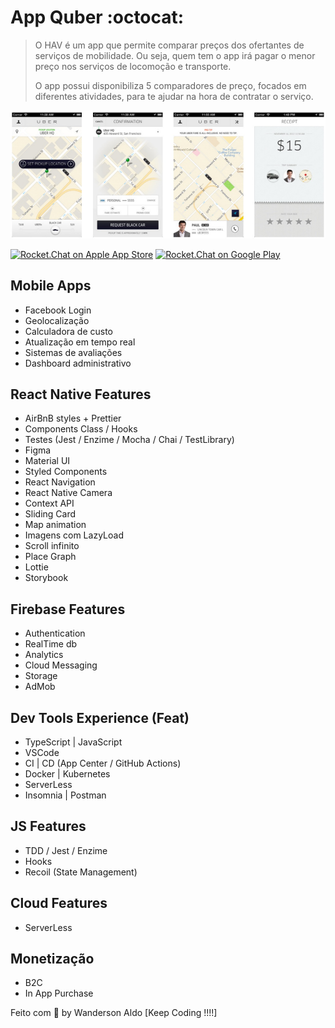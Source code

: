 # App Quber :octocat:

> O HAV é um app que permite comparar preços dos ofertantes de serviços de mobilidade.
> Ou seja, quem tem o app irá pagar o menor preço nos serviços de locomoção e transporte.
>
> O app possui disponibiliza 5 comparadores de preço, focados em diferentes atividades,
> para te ajudar na hora de contratar o serviço.

![App Demo](/src/assets/app-base.png "App Demo")

[![Rocket.Chat on Apple App Store](https://user-images.githubusercontent.com/551004/29770691-a2082ff4-8bc6-11e7-89a6-964cd405ea8e.png)](https://itunes.apple.com/us/app/rocket-chat/id1148741252?mt=8)
[![Rocket.Chat on Google Play](https://user-images.githubusercontent.com/551004/29770692-a20975c6-8bc6-11e7-8ab0-1cde275496e0.png)](https://play.google.com/store/apps/details?id=chat.rocket.android)

## Mobile Apps

+ Facebook Login
+ Geolocalização
+ Calculadora de custo
+ Atualização em tempo real
+ Sistemas de avaliações
+ Dashboard administrativo

## React Native Features

+ AirBnB styles + Prettier
+ Components Class / Hooks
+ Testes (Jest / Enzime / Mocha / Chai / TestLibrary)
+ Figma
+ Material UI
+ Styled Components
+ React Navigation
+ React Native Camera
+ Context API
+ Sliding Card
+ Map animation
+ Imagens com LazyLoad
+ Scroll infinito
+ Place Graph
+ Lottie
+ Storybook

## Firebase Features

+ Authentication
+ RealTime db
+ Analytics
+ Cloud Messaging
+ Storage
+ AdMob

## Dev Tools Experience (Feat)

+ TypeScript | JavaScript
+ VSCode
+ CI | CD (App Center / GitHub Actions)
+ Docker | Kubernetes
+ ServerLess
+ Insomnia | Postman

## JS Features

+ TDD / Jest / Enzime
+ Hooks
+ Recoil (State Management)

## Cloud Features

+ ServerLess

## Monetização

+ B2C
+ In App Purchase

Feito com 💖 by Wanderson Aldo [Keep Coding !!!!]
